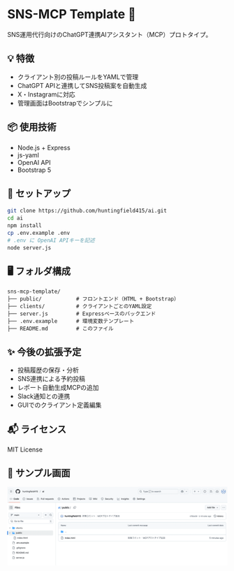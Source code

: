 # SNS-MCP Template 🚀

SNS運用代行向けのChatGPT連携AIアシスタント（MCP）プロトタイプ。

## 💡 特徴

- クライアント別の投稿ルールをYAMLで管理
- ChatGPT APIと連携してSNS投稿案を自動生成
- X・Instagramに対応
- 管理画面はBootstrapでシンプルに

## 📦 使用技術

- Node.js + Express
- js-yaml
- OpenAI API
- Bootstrap 5

## 🔧 セットアップ

```bash
git clone https://github.com/huntingfield415/ai.git
cd ai
npm install
cp .env.example .env
# .env に OpenAI APIキーを記述
node server.js
```

## 🖥 フォルダ構成

```
sns-mcp-template/
├── public/           # フロントエンド（HTML + Bootstrap）
├── clients/          # クライアントごとのYAML設定
├── server.js         # Expressベースのバックエンド
├── .env.example      # 環境変数テンプレート
├── README.md         # このファイル
```

## ✨ 今後の拡張予定

- 投稿履歴の保存・分析
- SNS連携による予約投稿
- レポート自動生成MCPの追加
- Slack通知との連携
- GUIでのクライアント定義編集

## 📬 ライセンス

MIT License

## 📸 サンプル画面

![UIサンプル](docs/screenshots/ui.png)